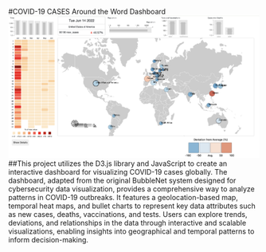 #COVID-19 CASES Around the Word Dashboard
![Covid Dashboard](Images/Covid_Dashboard.jpeg)
##This project utilizes the D3.js library and JavaScript to create an interactive dashboard for visualizing COVID-19 cases globally. The dashboard, adapted from the original BubbleNet system designed for cybersecurity data visualization, provides a comprehensive way to analyze patterns in COVID-19 outbreaks. It features a geolocation-based map, temporal heat maps, and bullet charts to represent key data attributes such as new cases, deaths, vaccinations, and tests. Users can explore trends, deviations, and relationships in the data through interactive and scalable visualizations, enabling insights into geographical and temporal patterns to inform decision-making.